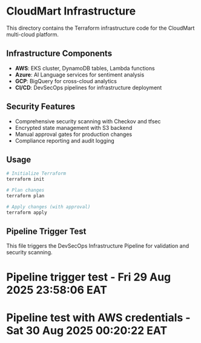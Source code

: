 # CloudMart Infrastructure

This directory contains the Terraform infrastructure code for the CloudMart multi-cloud platform.

## Infrastructure Components

- **AWS**: EKS cluster, DynamoDB tables, Lambda functions
- **Azure**: AI Language services for sentiment analysis  
- **GCP**: BigQuery for cross-cloud analytics
- **CI/CD**: DevSecOps pipelines for infrastructure deployment

## Security Features

- Comprehensive security scanning with Checkov and tfsec
- Encrypted state management with S3 backend
- Manual approval gates for production changes
- Compliance reporting and audit logging

## Usage

```bash
# Initialize Terraform
terraform init

# Plan changes
terraform plan

# Apply changes (with approval)
terraform apply
```

## Pipeline Trigger Test

This file triggers the DevSecOps Infrastructure Pipeline for validation and security scanning.
# Pipeline trigger test - Fri 29 Aug 2025 23:58:06 EAT
# Pipeline test with AWS credentials - Sat 30 Aug 2025 00:20:22 EAT
